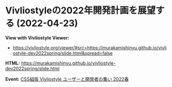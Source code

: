 # Vivliostyleの2022年開発計画を展望する (2022-04-23)

**View with Vivliostyle Viewer:**
- <https://vivliostyle.org/viewer/#src=https://murakamishinyu.github.io/vivliostyle-dev2022spring/slide.html&spread=false>

**HTML:** <https://murakamishinyu.github.io/vivliostyle-dev2022spring/slide.html>

**Event:** [CSS組版 Vivliostyle ユーザーと開発者の集い 2022春](https://vivliostyle.connpass.com/event/243092/)
